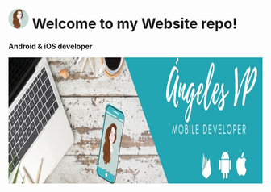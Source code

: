 # <img height="40" src="https://github.com/AVazPar/cv/blob/master/images/angeles.png">  Welcome to my Website repo!
<b>Android & iOS developer</b>

<code><img height="250" src="https://github.com/AVazPar/cv/blob/master/images/portada_angeles.jpeg?raw=true"></code>
